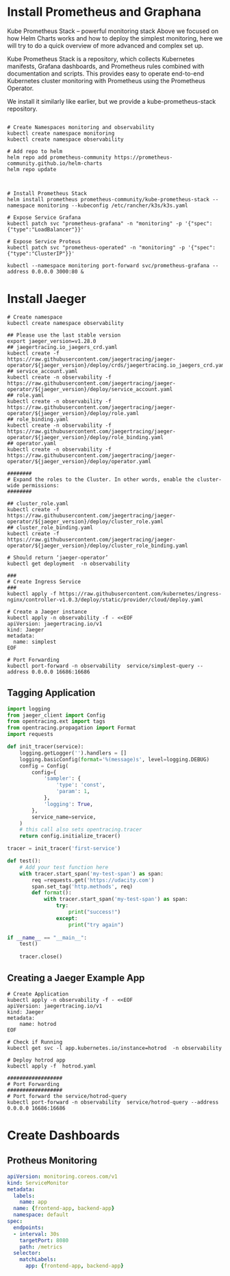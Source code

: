 # Install Prometheus and Graphana

Kube Prometheus Stack – powerful monitoring stack
Above we focused on how Helm Charts works and how to deploy the simplest monitoring, here we will try to do a quick overview of more advanced and complex set up.

Kube Prometheus Stack is a repository, which collects Kubernetes manifests, Grafana dashboards, and Prometheus rules combined with documentation and scripts. This provides easy to operate end-to-end Kubernetes cluster monitoring with Prometheus using the Prometheus Operator.

We install it similarly like earlier, but we provide a kube-prometheus-stack repository.

```shell

# Create Namespaces monitoring and observability
kubectl create namespace monitoring
kubectl create namespace observability

# Add repo to helm 
helm repo add prometheus-community https://prometheus-community.github.io/helm-charts
helm repo update



# Install Prometheus Stack
helm install prometheus prometheus-community/kube-prometheus-stack --namespace monitoring --kubeconfig /etc/rancher/k3s/k3s.yaml

# Expose Service Grafana
kubectl patch svc "prometheus-grafana" -n "monitoring" -p '{"spec":{"type":"LoadBalancer"}}'

# Expose Service Proteus
kubectl patch svc "prometheus-operated" -n "monitoring" -p '{"spec":{"type":"ClusterIP"}}'

kubectl --namespace monitoring port-forward svc/prometheus-grafana --address 0.0.0.0 3000:80 &
```

# Install Jaeger

```shell
# Create namespace
kubectl create namespace observability

## Please use the last stable version
export jaeger_version=v1.28.0 
## jaegertracing.io_jaegers_crd.yaml
kubectl create -f https://raw.githubusercontent.com/jaegertracing/jaeger-operator/${jaeger_version}/deploy/crds/jaegertracing.io_jaegers_crd.yaml
## service_account.yaml
kubectl create -n observability -f https://raw.githubusercontent.com/jaegertracing/jaeger-operator/${jaeger_version}/deploy/service_account.yaml
## role.yaml
kubectl create -n observability -f https://raw.githubusercontent.com/jaegertracing/jaeger-operator/${jaeger_version}/deploy/role.yaml
## role_binding.yaml
kubectl create -n observability -f https://raw.githubusercontent.com/jaegertracing/jaeger-operator/${jaeger_version}/deploy/role_binding.yaml
## operator.yaml
kubectl create -n observability -f https://raw.githubusercontent.com/jaegertracing/jaeger-operator/${jaeger_version}/deploy/operator.yaml

########
# Expand the roles to the Cluster. In other words, enable the cluster-wide permissions:
########

## cluster_role.yaml
kubectl create -f https://raw.githubusercontent.com/jaegertracing/jaeger-operator/${jaeger_version}/deploy/cluster_role.yaml
## cluster_role_binding.yaml
kubectl create -f https://raw.githubusercontent.com/jaegertracing/jaeger-operator/${jaeger_version}/deploy/cluster_role_binding.yaml

# Should return ‘jaeger-operator’
kubectl get deployment  -n observability

###
# Create Ingress Service
###
kubectl apply -f https://raw.githubusercontent.com/kubernetes/ingress-nginx/controller-v1.0.3/deploy/static/provider/cloud/deploy.yaml

# Create a Jaeger instance
kubectl apply -n observability -f - <<EOF
apiVersion: jaegertracing.io/v1
kind: Jaeger
metadata:
  name: simplest
EOF

# Port Forwarding
kubectl port-forward -n observability  service/simplest-query --address 0.0.0.0 16686:16686

```

## Tagging Application

```python
import logging
from jaeger_client import Config
from opentracing.ext import tags
from opentracing.propagation import Format
import requests

def init_tracer(service):
    logging.getLogger('').handlers = []
    logging.basicConfig(format='%(message)s', level=logging.DEBUG)
    config = Config(
        config={
            'sampler': {
                'type': 'const',
                'param': 1,
            },
            'logging': True,
        },
        service_name=service,
    )
    # this call also sets opentracing.tracer
    return config.initialize_tracer()

tracer = init_tracer('first-service')

def test():
    # Add your test function here
    with tracer.start_span('my-test-span') as span:
        req =requests.get('https://udacity.com')
        span.set_tag('http.methods', req)
        def format():
            with tracer.start_span('my-test-span') as span:
                try:
                    print("success!")
                except:
                    print("try again")
    
if __name__ == "__main__":
    test()
    
    tracer.close()
```

## Creating a Jaeger Example App
```shell
# Create Application
kubectl apply -n observability -f - <<EOF
apiVersion: jaegertracing.io/v1
kind: Jaeger
metadata:
    name: hotrod
EOF

# Check if Running
kubectl get svc -l app.kubernetes.io/instance=hotrod  -n observability

# Deploy hotrod app
kubectl apply -f  hotrod.yaml

##################
# Port Forwarding
##################
# Port forward the service/hotrod-query
kubectl port-forward -n observability  service/hotrod-query --address 0.0.0.0 16686:16686

```

# Create Dashboards

## Protheus Monitoring

```yaml
apiVersion: monitoring.coreos.com/v1
kind: ServiceMonitor
metadata:
  labels:
    name: app
  name: {frontend-app, backend-app}
  namespace: default
spec:
  endpoints:
  - interval: 30s
    targetPort: 8080
    path: /metrics
  selector:
    matchLabels:
      app: {frontend-app, backend-app}
```
